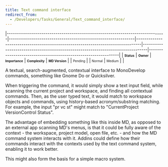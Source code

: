```yaml
---
title: Text command interface
redirect_from:
  - /Developers/Tasks/General/Text_command_interface/
---
```


<span> </span>

<span id="_task_a_General.TextCommandInterface"></span><span> </span>

|------------------------------------------------------------------------------|--------------------------------------------------------------|--------------------------------------------------------------------------------|--------------------------------------------------------------------------------|---------------------------------------------------------------|
| **<span style="font-size: x-small;">Status</span>**                          | **<span style="font-size: x-small;">Owner</span>**           | **<span style="font-size: x-small;">Importance</span>**                        | **<span style="font-size: x-small;">Complexity</span>**                        | **<span style="font-size: x-small;">MD Version</span>**       |
| <span class="task-status-Pending" style="font-size: x-small;">Pending</span> | <span class="task-owner" style="font-size: x-small;"></span> | <span class="task-importance-Normal" style="font-size: x-small;">Normal</span> | <span class="task-complexity-Medium" style="font-size: x-small;">Medium</span> | <span class="task-target" style="font-size: x-small;"></span> |

A textual, search-augmented, contextual interface to MonoDevelop commands, something like Gnome Do or Quicksilver.

When triggering the command, it would simply show a text input field, while scanning the current project and workspace, and finding all contextual commands. Then, as the user typed text, it would match to workspace objects and commands, using history-based acronym/substring matching. For example, the input "pr vc st" might match to "CurrentProject VersionControl Status".

The advantage of embedding something like this inside MD, as opposed to an external app scanning MD's menus, is that it could be fully aware of the context - the workspace, project model, open file, etc. - and how the MD command system interacts with it. Addins could define how their commands interact with the contexts used by the text command system, enabling it to work better.

This might also form the basis for a simple macro system.
